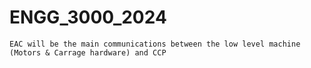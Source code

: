 # ENGG_3000_2024
    EAC will be the main communications between the low level machine (Motors & Carrage hardware) and CCP
